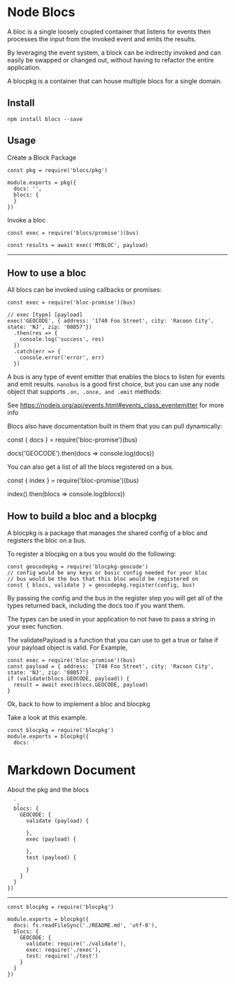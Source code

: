 # Node Blocs

A bloc is a single loosely coupled container that listens for events then
processes the input from the invoked event and emits the results.

By leveraging the event system, a block can be indirectly invoked and can
easily be swapped or changed out, without having to refactor the entire application.

A blocpkg is a container that can house multiple blocs for a single domain.

## Install

    npm install blocs --save

## Usage

Create a Block Package

    const pkg = require('blocs/pkg')

    module.exports = pkg({
      docs: '',
      blocs: {
      }
    })

Invoke a bloc

    const exec = require('blocs/promise')(bus)

    const results = await exec('MYBLOC', payload)

---

## How to use a bloc

All blocs can be invoked using callbacks or promises:

    const exec = require('bloc-promise')(bus)

    // exec [type] [payload]
    exec('GEOCODE', { address: '1740 Foo Street', city: 'Racoon City', state: 'NJ', zip: '08057'})
      .then(res => {
        console.log('success', res)
      })
      .catch(err => {
        console.error('error', err)
      })

A bus is any type of event emitter that enables the blocs to listen for events and
emit results. `nanobus` is a good first choice, but you can use any node object
that supports `.on, .once, and .emit` methods:

See https://nodejs.org/api/events.html#events_class_eventemitter for more info

Blocs also have documentation built in them that you can pull dynamically:

   const { docs } = require('bloc-promise')(bus)

   docs('GEOCODE').then(docs => console.log(docs))

You can also get a list of all the blocs registered on a bus.

   const { index } = require('bloc-promise')(bus)

   index().then(blocs => console.log(blocs))


## How to build a bloc and a blocpkg

A blocpkg is a package that manages the shared config of a bloc and registers
the bloc on a bus.

To register a blocpkg on a bus you would do the following:

    const geocodepkg = require('blocpkg-geocode')
    // config would be any keys or basic config needed for your bloc
    // bus would be the bus that this bloc would be registered on
    const { blocs, validate } = geocodepkg.register(config, bus)

By passing the config and the bus in the register step you will get all of the
types returned back, including the docs too if you want them.

The types can be used in your application to not have to pass a string in your exec
function.  

The validatePayload is a function that you can use to get a true or false if your
payload object is valid. For Example,

    const exec = require('bloc-promise')(bus)
    const payload = { address: '1740 Foo Street', city: 'Racoon City', state: 'NJ', zip: '08057'}
    if (validate(blocs.GEOCODE, payload)) {
      result = await exec(blocs.GEOCODE, payload)
    }

Ok, back to how to implement a bloc and blocpkg

Take a look at this example.

    const blocpkg = require('blocpkg')
    module.exports = blocpkg({
      docs: `
# Markdown Document

About the pkg and the blocs

      `,
      blocs: {
        GEOCODE: {
          validate (payload) {

          },
          exec (payload) {

          },
          test (payload) {

          }
        }
      }
    })

---


    const blocpkg = require('blocpkg')

    module.exports = blocpkg({
      docs: fs.readFileSync('./README.md', 'utf-8'),
      blocs: {
        GEOCODE: {
          validate: require('./validate'),
          exec: require('./exec'),
          test: require('./test')
        }
      }
    })
